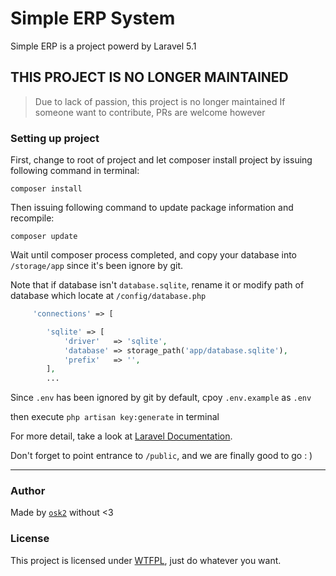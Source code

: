 # Simple ERP System

Simple ERP is a project powerd by Laravel 5.1

## THIS PROJECT IS NO LONGER MAINTAINED
> Due to lack of passion, this project is no longer maintained
> If someone want to contribute, PRs are welcome however


### Setting up project

First, change to root of project and let composer install project by issuing following command in terminal:

```
composer install
```

Then issuing following command to update package information and recompile:

```
composer update
```

Wait until composer process completed, and copy your database into `/storage/app` since it's been ignore by git.

Note that if database isn't `database.sqlite`, rename it or modify path of database which locate at `/config/database.php`

```php
     'connections' => [

        'sqlite' => [
            'driver'   => 'sqlite',
            'database' => storage_path('app/database.sqlite'),
            'prefix'   => '',
        ],
        ...
```

Since `.env` has been ignored by git by default, cpoy `.env.example` as `.env`

then execute `php artisan key:generate` in terminal

For more detail, take a look at [Laravel Documentation](http://laravel.com/docs/5.1/installation#environment-configuration).

Don't forget to point entrance to `/public`, and we are finally good to go : )

----------
### Author
Made by [`osk2`](http://osk2.me) without <3


### License

This project is licensed under [WTFPL](LICENSE), just do whatever you want.
